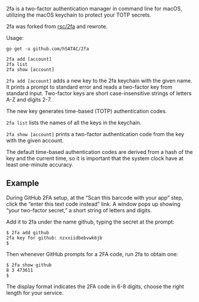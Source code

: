 2fa is a two-factor authentication manager in command line for macOS,
utilizing the macOS keychain to protect your TOTP secrets.

2fa was forked from [rsc/2fa](https://github.com/rsc/2fa) and rewrote.

Usage:

    go get -u github.com/hSATAC/2fa

    2fa add [account]
    2fa list
    2fa show [account]

`2fa add [account]` adds a new key to the 2fa keychain with the given name. It
prints a prompt to standard error and reads a two-factor key from standard
input. Two-factor keys are short case-insensitive strings of letters A-Z and
digits 2-7.

The new key generates time-based (TOTP) authentication codes.

`2fa list` lists the names of all the keys in the keychain.

`2fa show [account]` prints a two-factor authentication code from the key with the
given account.

The default time-based authentication codes are derived from a hash of the
key and the current time, so it is important that the system clock have at
least one-minute accuracy.

## Example

During GitHub 2FA setup, at the “Scan this barcode with your app” step,
click the “enter this text code instead” link. A window pops up showing
“your two-factor secret,” a short string of letters and digits.

Add it to 2fa under the name github, typing the secret at the prompt:

    $ 2fa add github
    2fa key for github: nzxxiidbebvwk6jb
    $

Then whenever GitHub prompts for a 2FA code, run 2fa to obtain one:

    $ 2fa show github
    8 3 473611
    $

The display format indicates the 2FA code in 6-8 digits, choose the right
length for your service.
